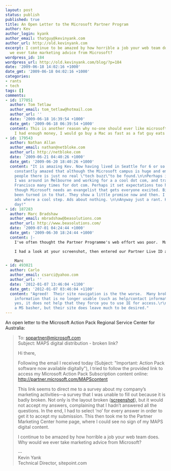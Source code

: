 ```yaml
---
layout: post
status: publish
published: true
title: An Open Letter to the Microsoft Partner Program
author: Kev
author_login: kyank
author_email: thatguy@kevinyank.com
author_url: http://old.kevinyank.com
excerpt: I continue to be amazed by how horrible a job your web team does. Why would
  we ever take marketing advice from Microsoft?
wordpress_id: 184
wordpress_url: http://old.kevinyank.com/blog/?p=184
date: '2009-06-18 14:02:16 +1000'
date_gmt: '2009-06-18 04:02:16 +1000'
categories:
- rants
- tech
tags: []
comments:
- id: 177051
  author: Tom Tetlaw
  author_email: tom_tetlaw@hotmail.com
  author_url: ''
  date: '2009-06-18 16:39:54 +1000'
  date_gmt: '2009-06-18 06:39:54 +1000'
  content: This is another reason why no-one should ever like microsoft, I mean, if
    I had enough money, I would go buy a Mac as fast as a fat guy eats a hamburger.
- id: 179543
  author: Nathan Allan
  author_email: nathan@netbloke.com
  author_url: http://netbloke.com
  date: '2009-06-21 04:40:26 +1000'
  date_gmt: '2009-06-20 18:40:26 +1000'
  content: "It is amazing Kev. Now having lived in Seattle for 6 or so years I am
    constantly amazed that although the Microsoft campus is huge and employs so many
    people there is just no real \"tech buzz\"to be found.\n\nPerhaps it is because
    I was around in Melbourne and working for a a cool dot com, and traveled to San
    Francisco many times for dot com. Perhaps it set expectations too high.\n\nSeriously
    though Microsoft needs an evangelist that gets everyone excited. Bill could have
    been turned in to that. They show a little promise now and then. I think the Seinfeld
    ads where a cool step. Ads about nothing. \n\nAnyway just a rant. Have a nice
    day!"
- id: 187283
  author: Marc Bradshaw
  author_email: mbradshaw@beasolutions.com
  author_url: http://www.beasolutions.com/
  date: '2009-07-01 04:24:44 +1000'
  date_gmt: '2009-06-30 18:24:44 +1000'
  content: |-
    I've often thought the Partner Programme's web effort was poor.  Many pages completely refuse Firefox saying I'm not using a supported browser.

    I had a look at your screenshot, then entered our Partner Live ID at the link to have a look in my browser (Firefox on Vista Business) and it's even more broken!  I didn't bother to try to fill it out.  How can you mess up a simple HTML table?! (I'll leave the question of whether it should even be a table aside)

    Marc
- id: 493021
  author: Carlo
  author_email: csarci@yahoo.com
  author_url: ''
  date: '2012-01-07 13:46:04 +1100'
  date_gmt: '2012-01-07 03:46:04 +1100'
  content: "Agreed!  Their site navigation is the the worse.  Many broken links and
    information that is no longer usable (such as help/contact information).  And
    yes, it does not help that they force you to use IE for access.\r\n\r\nI am not
    a MS basher, but their site does leave much to be desired."
---
```

<p>An open letter to the Microsoft Action Pack Regional Service Center for Australia:</p>
<blockquote><p>
To: <a href="mailto:sppartner@microsoft.com">sppartner@microsoft.com</a><br />
Subject: MAPS digital distribution - broken link?</p>
<p>Hi there,</p>
<p>Following the email I received today (Subject: "Important: Action Pack software now available digitally"), I tried to follow the provided link to access my Microsoft Action Pack Subscription content online: <a href="http://partner.microsoft.com/MAPScontent">http://partner.microsoft.com/MAPScontent</a></p>
<p>This link seems to direct me to a survey about my company’s marketing activities—a survey that I was unable to fill out because it is badly broken. Not only is the layout broken (<a href="http://skitch.com/sentience/bwuw6/microsoft-partner-web-site-clusterfsck">screenshot</a>), but it would not accept my answers, complaining that I hadn’t answered all the questions. In the end, I had to select ‘no’ for every answer in order to get it to accept my submission. This then took me to the Partner Marketing Center home page, where I could see no sign of my MAPS digital content.</p>
<p>I continue to be amazed by how horrible a job your web team does. Why would we ever take marketing advice from Microsoft?</p>
<p>--<br />
Kevin Yank<br />
Technical Director, sitepoint.com
</p></blockquote>
